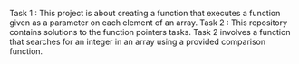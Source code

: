 Task 1 : This project is about creating a function that executes a function given as a parameter on each element of an array.
Task 2 : This repository contains solutions to the function pointers tasks. Task 2 involves a function that searches for an integer in an array using a provided comparison function.
